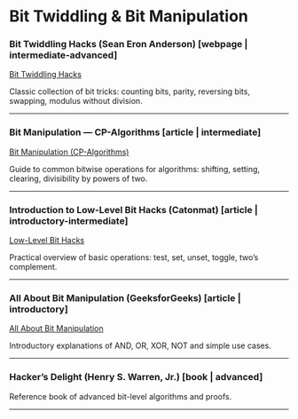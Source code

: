# Bit Twiddling & Bit Manipulation

### Bit Twiddling Hacks (Sean Eron Anderson) [webpage | intermediate-advanced]

[Bit Twiddling Hacks](https://graphics.stanford.edu/~seander/bithacks.html)

Classic collection of bit tricks: counting bits, parity, reversing bits,
swapping, modulus without division.

---

### Bit Manipulation — CP-Algorithms [article | intermediate]

[Bit Manipulation (CP-Algorithms)](https://cp-algorithms.com/algebra/bit-manipulation.html)

Guide to common bitwise operations for algorithms: shifting, setting, clearing,
divisibility by powers of two.

---

### Introduction to Low-Level Bit Hacks (Catonmat) [article | introductory-intermediate]

[Low-Level Bit Hacks](https://catonmat.net/low-level-bit-hacks)

Practical overview of basic operations: test, set, unset, toggle, two’s
complement.

---

### All About Bit Manipulation (GeeksforGeeks) [article | introductory]

[All About Bit Manipulation](https://www.geeksforgeeks.org/dsa/all-about-bit-manipulation/)

Introductory explanations of AND, OR, XOR, NOT and simple use cases.

---

### Hacker’s Delight (Henry S. Warren, Jr.) [book | advanced]

Reference book of advanced bit-level algorithms and proofs.

---
